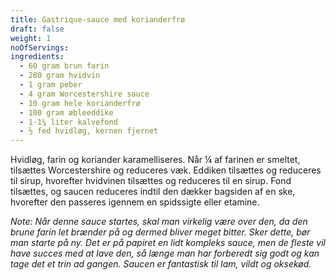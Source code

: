 ```yaml
---
title: Gastrique-sauce med korianderfrø
draft: false
weight: 1
noOfServings: 
ingredients:
  - 60 gram brun farin
  - 280 gram hvidvin
  - 1 gram peber
  - 4 gram Worcestershire sauce
  - 10 gram hele korianderfrø
  - 100 gram æbleeddike
  - 1-1¼ liter kalvefond
  - ½ fed hvidløg, kernen fjernet
---
```


Hvidløg, farin og koriander karamelliseres. Når ¼ af farinen er smeltet,
tilsættes Worcestershire og reduceres væk. Eddiken tilsættes og
reduceres til sirup, hvorefter hvidvinen tilsættes og reduceres til en
sirup. Fond tilsættes, og saucen reduceres indtil den dækker bagsiden af
en ske, hvorefter den passeres igennem en spidssigte eller etamine.

*Note: Når denne sauce startes, skal man virkelig være over den, da den
brune farin let brænder på og dermed bliver meget bitter. Sker dette,
bør man starte på ny. Det er på papiret en lidt kompleks sauce, men de
fleste vil have succes med at lave den, så længe man har forberedt sig
godt og kan tage det et trin ad gangen. Saucen er fantastisk til lam,
vildt og oksekød.*

